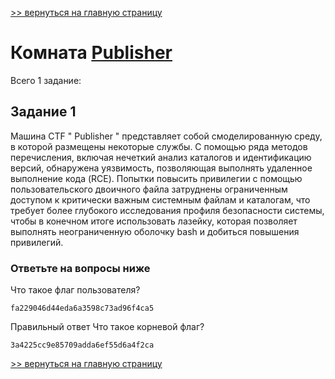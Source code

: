 [>> вернуться на главную страницу](https://github.com/BEPb/tryhackme/blob/master/README.md)

# Комната [Publisher]() 

Всего 1 заданиe:
## Задание 1
Машина CTF " Publisher " представляет собой смоделированную среду, в которой размещены некоторые службы. С помощью 
ряда методов перечисления, включая нечеткий анализ каталогов и идентификацию версий, обнаружена уязвимость, 
позволяющая выполнять удаленное выполнение кода (RCE). Попытки повысить привилегии с помощью пользовательского 
двоичного файла затруднены ограниченным доступом к критически важным системным файлам и каталогам, что требует более 
глубокого исследования профиля безопасности системы, чтобы в конечном итоге использовать лазейку, которая позволяет 
выполнять неограниченную оболочку bash и добиться повышения привилегий.

### Ответьте на вопросы ниже
Что такое флаг пользователя?
```commandline
fa229046d44eda6a3598c73ad96f4ca5
```
Правильный ответ
Что такое корневой флаг?
```commandline
3a4225cc9e85709adda6ef55d6a4f2ca
```

[>> вернуться на главную страницу](https://github.com/BEPb/tryhackme/blob/master/README.md)